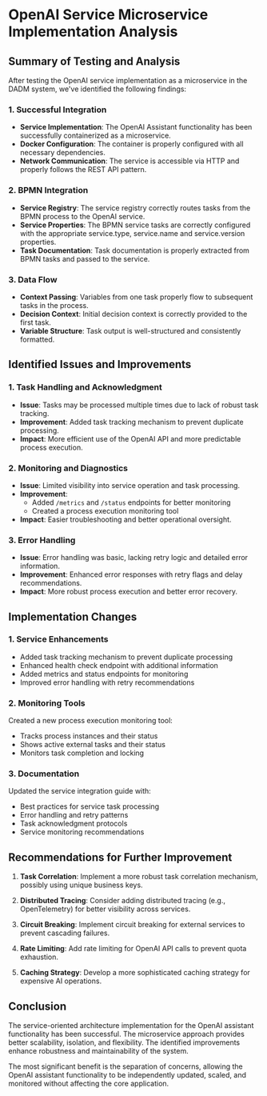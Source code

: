 # OpenAI Service Microservice Implementation Analysis

## Summary of Testing and Analysis

After testing the OpenAI service implementation as a microservice in the DADM system, we've identified the following findings:

### 1. Successful Integration

- **Service Implementation**: The OpenAI Assistant functionality has been successfully containerized as a microservice.
- **Docker Configuration**: The container is properly configured with all necessary dependencies.
- **Network Communication**: The service is accessible via HTTP and properly follows the REST API pattern.

### 2. BPMN Integration

- **Service Registry**: The service registry correctly routes tasks from the BPMN process to the OpenAI service.
- **Service Properties**: The BPMN service tasks are correctly configured with the appropriate service.type, service.name and service.version properties.
- **Task Documentation**: Task documentation is properly extracted from BPMN tasks and passed to the service.

### 3. Data Flow

- **Context Passing**: Variables from one task properly flow to subsequent tasks in the process.
- **Decision Context**: Initial decision context is correctly provided to the first task.
- **Variable Structure**: Task output is well-structured and consistently formatted.

## Identified Issues and Improvements

### 1. Task Handling and Acknowledgment

- **Issue**: Tasks may be processed multiple times due to lack of robust task tracking.
- **Improvement**: Added task tracking mechanism to prevent duplicate processing.
- **Impact**: More efficient use of the OpenAI API and more predictable process execution.

### 2. Monitoring and Diagnostics

- **Issue**: Limited visibility into service operation and task processing.
- **Improvement**: 
  - Added `/metrics` and `/status` endpoints for better monitoring
  - Created a process execution monitoring tool
- **Impact**: Easier troubleshooting and better operational oversight.

### 3. Error Handling

- **Issue**: Error handling was basic, lacking retry logic and detailed error information.
- **Improvement**: Enhanced error responses with retry flags and delay recommendations.
- **Impact**: More robust process execution and better error recovery.

## Implementation Changes

### 1. Service Enhancements

- Added task tracking mechanism to prevent duplicate processing
- Enhanced health check endpoint with additional information
- Added metrics and status endpoints for monitoring
- Improved error handling with retry recommendations

### 2. Monitoring Tools

Created a new process execution monitoring tool:
- Tracks process instances and their status
- Shows active external tasks and their status
- Monitors task completion and locking

### 3. Documentation

Updated the service integration guide with:
- Best practices for service task processing
- Error handling and retry patterns
- Task acknowledgment protocols
- Service monitoring recommendations

## Recommendations for Further Improvement

1. **Task Correlation**: Implement a more robust task correlation mechanism, possibly using unique business keys.

2. **Distributed Tracing**: Consider adding distributed tracing (e.g., OpenTelemetry) for better visibility across services.

3. **Circuit Breaking**: Implement circuit breaking for external services to prevent cascading failures.

4. **Rate Limiting**: Add rate limiting for OpenAI API calls to prevent quota exhaustion.

5. **Caching Strategy**: Develop a more sophisticated caching strategy for expensive AI operations.

## Conclusion

The service-oriented architecture implementation for the OpenAI assistant functionality has been successful. The microservice approach provides better scalability, isolation, and flexibility. The identified improvements enhance robustness and maintainability of the system.

The most significant benefit is the separation of concerns, allowing the OpenAI assistant functionality to be independently updated, scaled, and monitored without affecting the core application.

